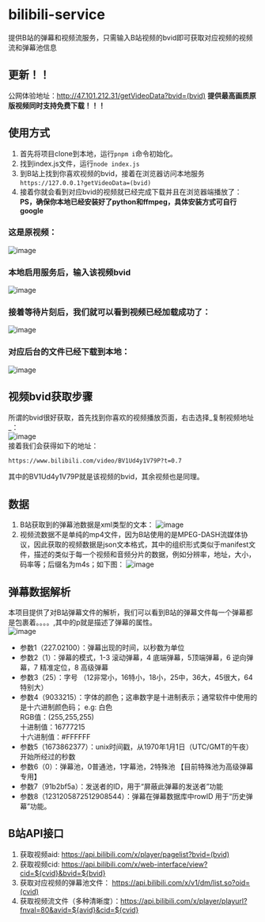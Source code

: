 # bilibili-service
提供B站的弹幕和视频流服务，只需输入B站视频的bvid即可获取对应视频的视频流和弹幕池信息

## 更新！！
公网体验地址：http://47.101.212.31/getVideoData?bvid=(bvid)
__提供最高画质原版视频同时支持免费下载！！！__
## 使用方式
1. 首先将项目clone到本地，运行```pnpm i```命令初始化。
2. 找到index.js文件，运行```node index.js```
3. 到B站上找到你喜欢视频的bvid，接着在浏览器访问本地服务```https://127.0.0.1?getVideoData=(bvid)```
4. 接着你就会看到对应bvid的视频就已经完成下载并且在浏览器端播放了：
__PS，确保你本地已经安装好了python和ffmpeg，具体安装方式可自行google__
### 这是原视频：
![image](https://user-images.githubusercontent.com/69229785/218935232-dc6201a2-97cd-437e-b2f2-c4e4af9db63c.png)
### 本地启用服务后，输入该视频bvid
![image](https://user-images.githubusercontent.com/69229785/218935373-6f210436-eba7-468f-b027-adcb149da588.png)
### 接着等待片刻后，我们就可以看到视频已经加载成功了：
![image](https://user-images.githubusercontent.com/69229785/218936313-484377b6-b01a-4400-8b3b-ed1f13476902.png)
### 对应后台的文件已经下载到本地：
![image](https://user-images.githubusercontent.com/69229785/218936185-38c5215f-f4fa-4580-8eb3-36420a90a090.png)



## 视频bvid获取步骤
所谓的bvid很好获取，首先找到你喜欢的视频播放页面，右击选择_复制视频地址_：<br />
![image](https://user-images.githubusercontent.com/69229785/218742193-8524c3fd-66ab-44e4-9542-269046d926af.png)<br/>
接着我们会获得如下的地址：
```txt
https://www.bilibili.com/video/BV1Ud4y1V79P?t=0.7
```
其中的BV1Ud4y1V79P就是该视频的bvid，其余视频也是同理。

## 数据
1. B站获取到的弹幕池数据是xml类型的文本：
![image](https://user-images.githubusercontent.com/69229785/218742618-791d200b-8642-4ff6-91d6-9f939cb56242.png)
2. 视频流数据不是单纯的mp4文件，因为B站使用的是MPEG-DASH流媒体协议，因此获取的视频数据是json文本格式，其中的组织形式类似于manifest文件，描述的类似于每一个视频和音频分片的数据，例如分辨率，地址，大小，码率等；后缀名为m4s；如下图：
![image](https://user-images.githubusercontent.com/69229785/218743610-0c92ec8d-b9b2-4dc0-9ce6-bec8f037bc25.png)

## 弹幕数据解析
本项目提供了对B站弹幕文件的解析，我们可以看到B站的弹幕文件每一个弹幕都是包裹着<d>。。。。</d>,其中的p就是描述了弹幕的属性。<br />
![image](https://user-images.githubusercontent.com/69229785/218744551-4cc0dea4-e1dd-4576-8e51-a001ee52df29.png)
- 参数1（227.02100）：弹幕出现的时间，以秒数为单位
- 参数2（1）：弹幕的模式，1-3 滚动弹幕，4 底端弹幕，5顶端弹幕，6 逆向弹幕，7 精准定位，8 高级弹幕
- 参数3（25）：字号 （12非常小，16特小，18小，25中，36大，45很大，64特别大）
- 参数4（9033215）：字体的颜色；这串数字是十进制表示；通常软件中使用的是十六进制颜色码；
           e.g:
           白色   
           RGB值：(255,255,255)     
           十进制值：16777215      
           十六进制值：#FFFFFF
- 参数5（1673862377）：unix时间戳，从1970年1月1日（UTC/GMT的午夜）开始所经过的秒数
- 参数6（0）：弹幕池，0普通池，1字幕池，2特殊池 【目前特殊池为高级弹幕专用】
- 参数7（91b2bf5a）：发送者的ID，用于“屏蔽此弹幕的发送者”功能
- 参数8（1231205872512908544）：弹幕在弹幕数据库中rowID 用于“历史弹幕”功能。

## B站API接口
1. 获取视频aid: https://api.bilibili.com/x/player/pagelist?bvid=(bvid)
2. 获取视频cid: https://api.bilibili.com/x/web-interface/view?cid=${cvid}&bvid=${bvid}
3. 获取对应视频的弹幕池文件： https://api.bilibili.com/x/v1/dm/list.so?oid=(cvid)
4. 获取视频流文件（多种清晰度）：https://api.bilibili.com/x/player/playurl?fnval=80&avid=${avid}&cid=${cvid}
